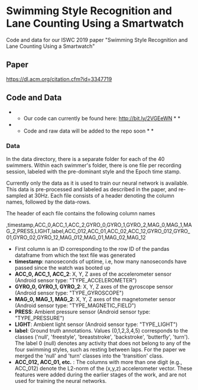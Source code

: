 # Swimming Style Recognition and Lane Counting Using a Smartwatch

Code and data for our ISWC 2019 paper "Swimming Style Recognition and Lane Counting Using a Smartwatch"

## Paper

https://dl.acm.org/citation.cfm?id=3347719

## Code and Data

* * Our code can currently be found here: http://bit.ly/2VGEeWN * * 
* * Code and raw data will be added to the repo soon * * 
 

### Data
In the data directory, there is a separate folder for each of the 40 swimmers. Within each swimmer's folder, there is one file per recording session, labeled with the pre-dominant style and the Epoch time stamp. 

Currently only the data as it is used to train our neural network is available. This data is pre-processed and labeled as described in the paper, and re-sampled at 30Hz. Each file consists of a header denoting the column names, followed by the data-rows. 

The header of each file contains the following column names

,timestamp,ACC_0,ACC_1,ACC_2,GYRO_0,GYRO_1,GYRO_2,MAG_0,MAG_1,MAG_2,PRESS,LIGHT,label,ACC_012,ACC_01,ACC_02,ACC_12,GYRO_012,GYRO_01,GYRO_02,GYRO_12,MAG_012,MAG_01,MAG_02,MAG_12

- First column is an ID corresponding to the row ID of the pandas dataframe from which the text file was generated
- **timestamp**: nanoseconds of uptime, i.e, how many nanoseconds have passed since the watch was booted up
- **ACC_0, ACC_1, ACC_2**: X, Y, Z axes of the accelerometer sensor (Android sensor type: "TYPE_ACCELEROMETER")
- **GYRO_0, GYRO_1, GYRO_2**: X, Y, Z axes of the gyroscope sensor (Android sensor type: "TYPE_GYROSCOPE")
- **MAG_0, MAG_1, MAG_2**: X, Y, Z axes of the magnetometer sensor (Android sensor type: "TYPE_MAGNETIC_FIELD")
- **PRESS**: Ambient pressure sensor (Android sensor type: "TYPE_PRESSURE")
- **LIGHT**: Ambient light sensor (Android sensor type: "TYPE_LIGHT")
- **label**: Ground truth annotations. Values (0,1,2,3,4,5) corresponds to the classes ('null', 'freestyle', 'breaststroke', 'backstroke', 'butterfly', 'turn'). The label 0 (null) denotes any activity that does not belong to any of the four swimming styles, such as resting between laps. For the paper we merged the 'null' and 'turn' classes into the 'transition' class.
- **ACC_012, ACC_01, etc.** : The columns with more than one digit (e.g., ACC_012) denote the L2-norm of the (x,y,z) accelerometer vector. These features were added during the earlier stages of the work, and are not used for training the neural networks. 


